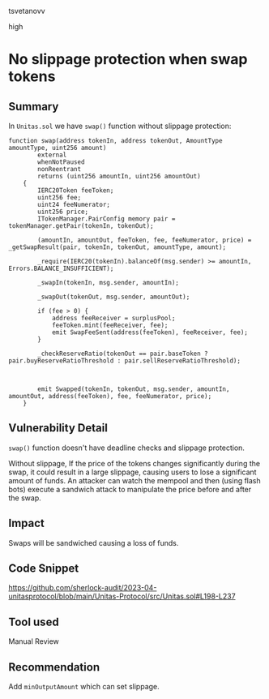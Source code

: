 tsvetanovv

high

# No slippage protection when swap tokens

## Summary
In `Unitas.sol` we have `swap()`  function without slippage protection:

```solidity
function swap(address tokenIn, address tokenOut, AmountType amountType, uint256 amount)
        external
        whenNotPaused
        nonReentrant
        returns (uint256 amountIn, uint256 amountOut)
    {
        IERC20Token feeToken;
        uint256 fee;
        uint24 feeNumerator;
        uint256 price;
        ITokenManager.PairConfig memory pair = tokenManager.getPair(tokenIn, tokenOut);
  
        (amountIn, amountOut, feeToken, fee, feeNumerator, price) = _getSwapResult(pair, tokenIn, tokenOut, amountType, amount);

        _require(IERC20(tokenIn).balanceOf(msg.sender) >= amountIn, Errors.BALANCE_INSUFFICIENT);

        _swapIn(tokenIn, msg.sender, amountIn);

        _swapOut(tokenOut, msg.sender, amountOut);

        if (fee > 0) {
            address feeReceiver = surplusPool;
            feeToken.mint(feeReceiver, fee);
            emit SwapFeeSent(address(feeToken), feeReceiver, fee);
        }

        _checkReserveRatio(tokenOut == pair.baseToken ? pair.buyReserveRatioThreshold : pair.sellReserveRatioThreshold);

  

        emit Swapped(tokenIn, tokenOut, msg.sender, amountIn, amountOut, address(feeToken), fee, feeNumerator, price);
    }
```

## Vulnerability Detail

`swap()` function doesn't have deadline checks and slippage protection.

Without slippage, If the price of the tokens changes significantly during the swap, it could result in a large slippage, causing users to lose a significant amount of funds.
An attacker can watch the mempool and then (using flash bots) execute a sandwich attack to manipulate the price before and after the swap.

## Impact


Swaps will be sandwiched causing a loss of funds.

## Code Snippet

https://github.com/sherlock-audit/2023-04-unitasprotocol/blob/main/Unitas-Protocol/src/Unitas.sol#L198-L237

## Tool used

Manual Review

## Recommendation

Add `minOutputAmount` which can set slippage.